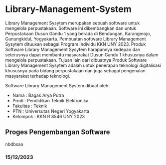 # Library-Management-System
Library Management Sysytem merupakan sebuah software untuk mengelola perpustakaan. Software ini dikembangkan dan untuk Perpustakaan Dusun Gandu 1 yang berada di Bendungan, Karangmojo, Gunungkidul, Yogyakarta. Pembuatan software Library Management Sysytem dituukan sebagai Program Individu KKN UNY 2023. Produk Software Library Management Sysytem harapannya kedepan dan seterusnya dapat membantu masyarakat Dusun Gandu 1 khususnya dalam mengelola perpustakaan. Tujuan lain dari dibuatnya Produk Software Library Management Sysytem adalah untuk penerapan teknologi digitalisasi khususnya pada bidang perpustakaan dan juga sebagai pengenalan masyarakat terhadap teknologi.

Software Library Management System dibuat oleh:
+ Nama : Bagas Arya Putra
+ Prodi : Pendidikan Teknik Elektronika
+ Fakultas : Teknik
+ PTN : Universutas Negeri Yogyakarta
+ Kelompok : KKN R 8546 UNY 2023
  
## Proges Pengembangan Software
nbdbsaa

### 15/12/2023
